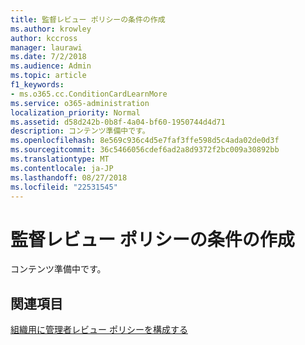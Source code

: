 ```yaml
---
title: 監督レビュー ポリシーの条件の作成
ms.author: krowley
author: kccross
manager: laurawi
ms.date: 7/2/2018
ms.audience: Admin
ms.topic: article
f1_keywords:
- ms.o365.cc.ConditionCardLearnMore
ms.service: o365-administration
localization_priority: Normal
ms.assetid: d58d242b-0b8f-4a04-bf60-1950744d4d71
description: コンテンツ準備中です。
ms.openlocfilehash: 8e569c936c4d5e7faf3ffe598d5c4ada02de0d3f
ms.sourcegitcommit: 36c5466056cdef6ad2a8d9372f2bc009a30892bb
ms.translationtype: MT
ms.contentlocale: ja-JP
ms.lasthandoff: 08/27/2018
ms.locfileid: "22531545"
---
```

# <a name="create-conditions-for-a-supervisory-review-policy"></a>監督レビュー ポリシーの条件の作成

コンテンツ準備中です。
  
## <a name="see-also"></a>関連項目

[組織用に管理者レビュー ポリシーを構成する](configure-supervision-policies.md)

